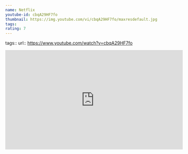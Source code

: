 ```yaml
---
name: Netflix
youtube-id: cbqA29HF7fo
thumbnail: https://img.youtube.com/vi/cbqA29HF7fo/maxresdefault.jpg
tags: 
rating: 7
---
```

tags:: 
url:: https://www.youtube.com/watch?v=cbqA29HF7fo

<iframe width='560' height='315' src='https://www.youtube.com/embed/cbqA29HF7fo' title='YouTube video player' frameborder='0' allow='accelerometer; autoplay; clipboard-write; encrypted-media; gyroscope; picture-in-picture; web-share' allowfullscreen></iframe>


